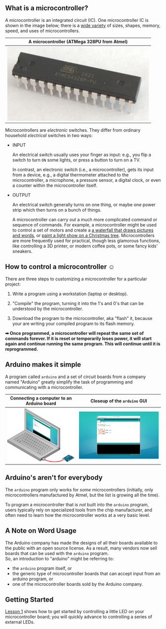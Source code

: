 ## What is a microcontroller? ##

A microcontroller is an integrated circuit (IC).  One microcontroller
IC is shown in the image below; there is a 
[wide variety](https://en.wikipedia.org/wiki/List_of_common_microcontrollers)
of sizes, shapes, memory, speed, and uses of microcontrollers.

| A microcontroller (ATMega 328PU from Atmel) |
|:-------------------------------------------:|
| ![](images/atmega328.png)                   |

Microcontrollers are *electronic* switches.  They differ from
ordinary household *electrical* switches in two ways:

* INPUT

    An electrical switch usually uses your finger as input: e.g., you flip a 
    switch to turn `ON` some lights, or press a button to turn on a TV.  

    In contrast, an electronic switch (i.e., a microcontroller), gets its input
    from a device, e.g., a digital thermometer attached to the microcontroller, 
    a microphone, a pressure sensor, a digital clock, or even a counter within 
    the microcontroller itself.

* OUTPUT

    An electrical switch generally turns on one thing, or maybe one power strip
    which then turns on a bunch of things.  

    A microcontroller can carry out a much more complicated command or sequence 
    of commands. For example, a microcontroller might be used to control a set of 
    motors and create a [a waterfall that draws pictures and words](http://www.3ders.org/articles/20160509-3d-printed-water-curtain-makes-waves-at-temps-de-flors-flower-show-in-girona-spain.html), or 
    [paint a light show on a Christmas tree](https://youtu.be/okyO1Fze7Jo).
    Microcontrollers are more frequently used for practical, though less glamorous functions,
    like controlling a 3D printer, or modern coffee pots, or some fancy kids' sneakers.

## How to control a microcontroller **☺** ##

There are three steps to customizing a microcontroller for a particular project:

1.  Write a program using a workstation (laptop or desktop). 

2.  "Compile" the program, turning it into the 1's and 0's that can be understood by the microcontroller.
   
3.  Download the program to the microcontroller, aka "flash" it, because your are
writing your compiled program to its flash memory.

**➡ Once programmed, a microcontroller will repeat the same set of commands forever.  If it
is reset or temporarily loses power, it will start again and continue running the same 
program.  This will continue until it is reprogrammed.**

## Arduino makes it simple ##

A program called `arduino` and a set of circuit boards from a company named
"Arduino" greatly simplify the task of programming and communicating with
a microcontroller.

| Connecting a computer to an Arduino board | Closeup of the `arduino` GUI  |
|:-----------------------------------------:|:-----------------------------:|
| ![](images/Blink.cpp.svg.png)             | ![](images/Blink.cpp.pnm.png) |

## Arduino's aren't for everybody ##

The `arduino` program only works for *some* microcontrollers (initially, only
microcontrollers manufactured by Atmel, but the list is growing all the time).

To program a microcontroller that is *not* built into the `arduino` program, users 
typically rely on specialized tools from the chip manufacturer, and often need to 
learn how the microcontroller works at a very basic level.

## A Note on Word Usage ##

The Arduino company has made the designs of all their boards available to the public 
with an open source license.  As a result, many vendors now sell boards that 
can be used with the `arduino` program.  
So, an introduction to "arduino" might be referring to:

* the `arduino` program itself, or 
* the generic type of microcontroller boards that can accept input from an arduino program, or 
* one of the microcontroller boards sold by the Arduino company.  

## Getting Started ##

[Lesson 1](1-LED) shows how to get started by controlling a little LED
on your microcontroller board; you will quickly advance to controlling
a series of external LEDs.
